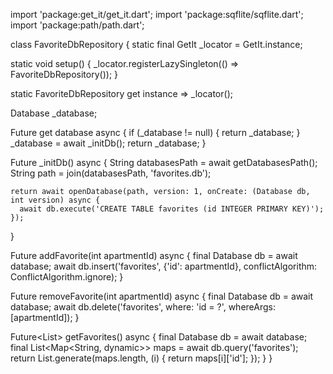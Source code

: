 import 'package:get_it/get_it.dart';
import 'package:sqflite/sqflite.dart';
import 'package:path/path.dart';

class FavoriteDbRepository {
static final GetIt _locator = GetIt.instance;

static void setup() {
_locator.registerLazySingleton(() => FavoriteDbRepository());
}

static FavoriteDbRepository get instance => _locator<FavoriteDbRepository>();

Database _database;

Future<Database> get database async {
if (_database != null) {
return _database;
}
_database = await _initDb();
return _database;
}

Future<Database> _initDb() async {
String databasesPath = await getDatabasesPath();
String path = join(databasesPath, 'favorites.db');

    return await openDatabase(path, version: 1, onCreate: (Database db, int version) async {
      await db.execute('CREATE TABLE favorites (id INTEGER PRIMARY KEY)');
    });
}

Future<void> addFavorite(int apartmentId) async {
final Database db = await database;
await db.insert('favorites', {'id': apartmentId}, conflictAlgorithm: ConflictAlgorithm.ignore);
}

Future<void> removeFavorite(int apartmentId) async {
final Database db = await database;
await db.delete('favorites', where: 'id = ?', whereArgs: [apartmentId]);
}

Future<List<int>> getFavorites() async {
final Database db = await database;
final List<Map<String, dynamic>> maps = await db.query('favorites');
return List.generate(maps.length, (i) {
return maps[i]['id'];
});
}
}
